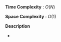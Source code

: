 ### 

**Time Complexity** : $O(N)$

**Space Complexity** : $O(1)$

**Description**

- 


```cpp

```
